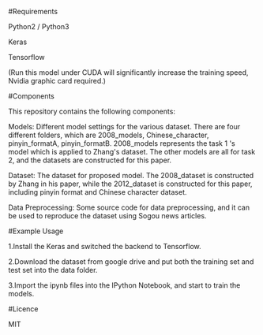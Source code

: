 #Requirements

Python2 / Python3

Keras

Tensorflow

(Run this model under CUDA will significantly increase the training speed, Nvidia graphic card required.)

#Components

This repository contains the following components:

Models: Different model settings for the various dataset. There are four different folders, which are 2008_models, Chinese_character, pinyin_formatA, pinyin_formatB. 2008_models represents the task 1 's model which is applied to Zhang's dataset. The other models are all for task 2, and the datasets are constructed for this paper. 

Dataset: The dataset for proposed model. The 2008_dataset is constructed by Zhang in his paper, while the 2012_dataset is constructed for this paper, including pinyin format and Chinese character dataset.

Data Preprocessing: Some source code for data preprocessing, and it can be used to reproduce the dataset using Sogou news articles. 


#Example Usage

1.Install the Keras and switched the backend to Tensorflow.

2.Download the dataset from google drive and put both the training set and test set into the data folder.

3.Import the ipynb files into the IPython Notebook, and start to train the models.


#Licence

MIT
